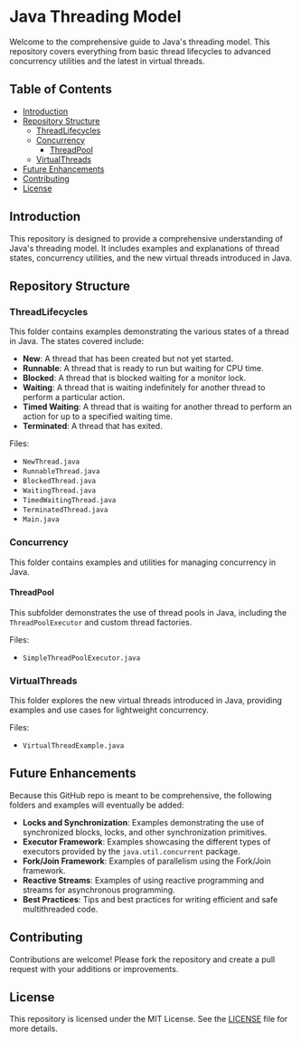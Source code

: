 # Java Threading Model

Welcome to the comprehensive guide to Java's threading model. This repository covers everything from basic thread lifecycles to advanced concurrency utilities and the latest in virtual threads.

## Table of Contents

- [Introduction](#introduction)
- [Repository Structure](#repository-structure)
  - [ThreadLifecycles](#threadlifecycles)
  - [Concurrency](#concurrency)
    - [ThreadPool](#threadpool)
  - [VirtualThreads](#virtualthreads)
- [Future Enhancements](#future-enhancements)
- [Contributing](#contributing)
- [License](#license)

## Introduction

This repository is designed to provide a comprehensive understanding of Java's threading model. It includes examples and explanations of thread states, concurrency utilities, and the new virtual threads introduced in Java.

## Repository Structure

### ThreadLifecycles

This folder contains examples demonstrating the various states of a thread in Java. The states covered include:

- **New**: A thread that has been created but not yet started.
- **Runnable**: A thread that is ready to run but waiting for CPU time.
- **Blocked**: A thread that is blocked waiting for a monitor lock.
- **Waiting**: A thread that is waiting indefinitely for another thread to perform a particular action.
- **Timed Waiting**: A thread that is waiting for another thread to perform an action for up to a specified waiting time.
- **Terminated**: A thread that has exited.

Files:
- `NewThread.java`
- `RunnableThread.java`
- `BlockedThread.java`
- `WaitingThread.java`
- `TimedWaitingThread.java`
- `TerminatedThread.java`
- `Main.java`

### Concurrency

This folder contains examples and utilities for managing concurrency in Java.

#### ThreadPool

This subfolder demonstrates the use of thread pools in Java, including the `ThreadPoolExecutor` and custom thread factories.

Files:
- `SimpleThreadPoolExecutor.java`

### VirtualThreads

This folder explores the new virtual threads introduced in Java, providing examples and use cases for lightweight concurrency.

Files:
- `VirtualThreadExample.java`

## Future Enhancements

Because this GitHub repo is meant to be comprehensive, the following folders and examples will eventually be added:

- **Locks and Synchronization**: Examples demonstrating the use of synchronized blocks, locks, and other synchronization primitives.
- **Executor Framework**: Examples showcasing the different types of executors provided by the `java.util.concurrent` package.
- **Fork/Join Framework**: Examples of parallelism using the Fork/Join framework.
- **Reactive Streams**: Examples of using reactive programming and streams for asynchronous programming.
- **Best Practices**: Tips and best practices for writing efficient and safe multithreaded code.

## Contributing

Contributions are welcome! Please fork the repository and create a pull request with your additions or improvements.

## License

This repository is licensed under the MIT License. See the [LICENSE](LICENSE) file for more details.
